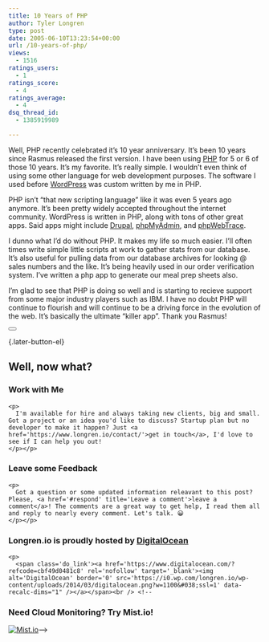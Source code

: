 ```yaml
---
title: 10 Years of PHP
author: Tyler Longren
type: post
date: 2005-06-10T13:23:54+00:00
url: /10-years-of-php/
views:
  - 1516
ratings_users:
  - 1
ratings_score:
  - 4
ratings_average:
  - 4
dsq_thread_id:
  - 1385919989

---
```

Well, PHP recently celebrated it&#8217;s 10 year anniversary. It&#8217;s been 10 years since Rasmus released the first version. I have been using [PHP][1] for 5 or 6 of those 10 years. It&#8217;s my favorite. It&#8217;s really simple. I wouldn&#8217;t even think of using some other language for web development purposes. The software I used before [WordPress][2] was custom written by me in PHP.

PHP isn&#8217;t &#8220;that new scripting language&#8221; like it was even 5 years ago anymore. It&#8217;s been pretty widely accepted throughout the internet community. WordPress is written in PHP, along with tons of other great apps. Said apps might include [Drupal][3], [phpMyAdmin][4], and [phpWebTrace][5].

I dunno what I&#8217;d do without PHP. It makes my life so much easier. I&#8217;ll often times write simple little scripts at work to gather stats from our database. It&#8217;s also useful for pulling data from our database archives for looking @ sales numbers and the like. It&#8217;s being heavily used in our order verification system. I&#8217;ve written a php app to generate our meal prep sheets also.

I&#8217;m glad to see that PHP is doing so well and is starting to recieve support from some major industry players such as IBM. I have no doubt PHP will continue to flourish and will continue to be a driving force in the evolution of the web. It&#8217;s basically the ultimate &#8220;killer app&#8221;. Thank you Rasmus! 

<div class="wpulike wpulike-default " >
  <div class="wp_ulike_general_class wp_ulike_is_not_liked">
    <button type="button"
					aria-label="Like Button"
					data-ulike-id="1916"
					data-ulike-nonce="d28e820dd9"
					data-ulike-type="likeThis"
					data-ulike-template="wpulike-default"
					data-ulike-display-likers="0"
					data-ulike-disable-pophover="0"
					class="wp_ulike_btn wp_ulike_put_image wp_likethis_1916"></button><span class="count-box"></span>
  </div>
</div>

[][6]{.later-button-el}

<div class='what-next'>
  <h2>
    Well, now what?
  </h2>
  
  <div class='hire'>
    <h3>
      Work with Me
    </h3>
    
    <p>
      I'm available for hire and always taking new clients, big and small. Got a project or an idea you'd like to discuss? Startup plan but no developer to make it happen? Just <a href='https://www.longren.io/contact/'>get in touch</a>, I'd love to see if I can help you out!
    </p></p>
  </div>
  
  <div class='hire'>
    <h3>
      Leave some Feedback
    </h3>
    
    <p>
      Got a question or some updated information releavant to this post? Please, <a href='#respond' title='Leave a comment'>leave a comment</a>! The comments are a great way to get help, I read them all and reply to nearly every comment. Let's talk. 😀
    </p></p>
  </div>
  
  <div class='now-what-bottom-ad'>
    <h3>
      Longren.io is proudly hosted by <a href='https://www.digitalocean.com/?refcode=cbf49d0481c8'>DigitalOcean</a>
    </h3>
    
    <p>
      <span class='do_link'><a href='https://www.digitalocean.com/?refcode=cbf49d0481c8' rel='nofollow' target='_blank'><img alt='DigitalOcean' border='0' src='https://i0.wp.com/longren.io/wp-content/uploads/2014/03/digitalocean.png?w=1100&#038;ssl=1' data-recalc-dims="1" /></a></span><br /> <!--

<h3>Need Cloud Monitoring? Try Mist.io!</h3>

<span class='do_link'><a href='http://mist.io/?ref=tyler' rel='nofollow' target='_blank'><img alt='Mist.io' border='0' src='https://i0.wp.com/longren.io/wp-content/uploads/2014/04/mistio.jpg?w=1100&#038;ssl=1' data-recalc-dims="1"></a></span>--></div> </div>

 [1]: http://www.php.net/
 [2]: http://www.wordpress.org/
 [3]: http://www.drupal.org/
 [4]: http://www.phpmyadmin.net/
 [5]: http://dev.instinctiv-e.com/?page_id=10
 [6]: #